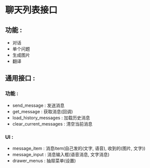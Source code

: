 # 聊天列表接口

## 功能 :

- 对话
- 单个问题
- 生成图片
- 翻译

## 通用接口 :

### 功能 :

- send_message : 发送消息
- get_message : 获取消息(回调)
- load_history_messages : 加载历史消息
- clear_current_messages : 清空当前消息

### UI :

- message_item : 消息item(自己发的(文字, 语音), 收到的(图片, 文字))
- message_input : 消息输入框(语音消息, 文字消息)
- drawer_menus : 抽屉菜单(设置)